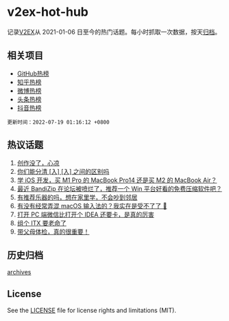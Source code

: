 # v2ex-hot-hub

 记录[V2EX](https://www.v2ex.com/)从 2021-01-06 日至今的热门话题。每小时抓取一次数据，按天[归档](archives)。
 
 ## 相关项目

- [GitHub热榜](https://github.com/snaildev/github-hot-hub)
- [知乎热榜](https://github.com/snaildev/zhihu-hot-hub)
- [微博热榜](https://github.com/snaildev/weibo-hot-hub)
- [头条热榜](https://github.com/snaildev/toutiao-hot-hub)
- [抖音热榜](https://github.com/snaildev/douyin-hot-hub)


 `更新时间：2022-07-19 01:16:12 +0800`

## 热议话题

1. [创作没了，心凉](https://www.v2ex.com/t/867078)
1. [你们能分清 [入] [⼊] 之间的区别吗](https://www.v2ex.com/t/866890)
1. [学 iOS 开发，买 M1 Pro 的 MacBook Pro14 还是买 M2 的 MacBook Air？](https://www.v2ex.com/t/866938)
1. [最近 BandiZip 在论坛被喷烂了，推荐一个 Win 平台好看的免费压缩软件吧？](https://www.v2ex.com/t/866925)
1. [有推荐乐器的吗，想在家里学，不会吵到邻居](https://www.v2ex.com/t/866915)
1. [有没有经常弄混 macOS 输入法的？我实在是受不了了 😤](https://www.v2ex.com/t/866880)
1. [打开 PC 端微信比打开个 IDEA 还要卡，是真的厉害](https://www.v2ex.com/t/866882)
1. [组个 ITX 要老命了](https://www.v2ex.com/t/866912)
1. [带父母体检，真的很重要！](https://www.v2ex.com/t/866928)

## 历史归档

[archives](archives)

## License

See the [LICENSE](LICENSE) file for license rights and limitations (MIT).
